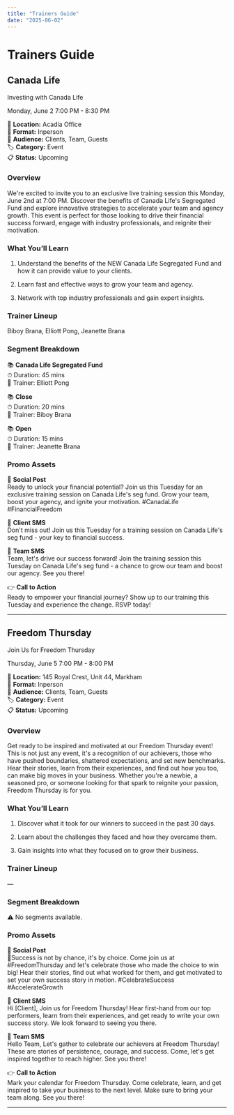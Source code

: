 ```yaml
---
title: "Trainers Guide"
date: "2025-06-02"
---
```


# Trainers Guide

## Canada Life

Investing with Canada Life

Monday, June 2
7:00 PM - 8:30 PM

📍 **Location:** Acadia Office  
🎯 **Format:** Inperson  
👥 **Audience:** Clients, Team, Guests  
🏷 **Category:** Event  
📋 **Status:** Upcoming

### Overview
We're excited to invite you to an exclusive live training session this Monday, June 2nd at 7:00 PM. Discover the benefits of Canada Life's Segregated Fund and explore innovative strategies to accelerate your team and agency growth. This event is perfect for those looking to drive their financial success forward, engage with industry professionals, and reignite their motivation.

### What You’ll Learn
1. Understand the benefits of the NEW Canada Life Segregated Fund and how it can provide value to your clients.

2. Learn fast and effective ways to grow your team and agency.

3. Network with top industry professionals and gain expert insights.

### Trainer Lineup
Biboy Brana, Elliott Pong, Jeanette Brana

### Segment Breakdown

📚 **Canada Life Segregated Fund**  
⏱ Duration: 45 mins  
👤 Trainer: Elliott Pong


📚 **Close**  
⏱ Duration: 20 mins  
👤 Trainer: Biboy Brana


📚 **Open**  
⏱ Duration: 15 mins  
👤 Trainer: Jeanette Brana

### Promo Assets
📢 **Social Post**  
Ready to unlock your financial potential? Join us this Tuesday for an exclusive training session on Canada Life's seg fund. Grow your team, boost your agency, and ignite your motivation. #CanadaLife #FinancialFreedom

📨 **Client SMS**  
Don't miss out! Join us this Tuesday for a training session on Canada Life's seg fund - your key to financial success.

👥 **Team SMS**  
Team, let's drive our success forward! Join the training session this Tuesday on Canada Life's seg fund - a chance to grow our team and boost our agency. See you there!

👉 **Call to Action**  
Ready to empower your financial journey? Show up to our training this Tuesday and experience the change. RSVP today!

---

## Freedom Thursday

 Join Us for Freedom Thursday 

Thursday, June 5
7:00 PM - 8:00 PM

📍 **Location:** 145 Royal Crest, Unit 44, Markham  
🎯 **Format:** Inperson  
👥 **Audience:** Clients, Team, Guests  
🏷 **Category:** Event  
📋 **Status:** Upcoming

### Overview
 Get ready to be inspired and motivated at our Freedom Thursday event! This is not just any event, it's a recognition of our achievers, those who have pushed boundaries, shattered expectations, and set new benchmarks. Hear their stories, learn from their experiences, and find out how you too, can make big moves in your business. Whether you're a newbie, a seasoned pro, or someone looking for that spark to reignite your passion, Freedom Thursday is for you. 

### What You’ll Learn
1. Discover what it took for our winners to succeed in the past 30 days.

2. Learn about the challenges they faced and how they overcame them.

3. Gain insights into what they focused on to grow their business.

### Trainer Lineup
—

### Segment Breakdown
⚠️ No segments available.

### Promo Assets
📢 **Social Post**  
 💫Success is not by chance, it's by choice. Come join us at #FreedomThursday and let's celebrate those who made the choice to win big! Hear their stories, find out what worked for them, and get motivated to set your own success story in motion. #CelebrateSuccess #AccelerateGrowth 

📨 **Client SMS**  
 Hi [Client], Join us for Freedom Thursday! Hear first-hand from our top performers, learn from their experiences, and get ready to write your own success story. We look forward to seeing you there. 

👥 **Team SMS**  
 Hello Team, Let's gather to celebrate our achievers at Freedom Thursday! These are stories of persistence, courage, and success. Come, let's get inspired together to reach higher. See you there! 

👉 **Call to Action**  
 Mark your calendar for Freedom Thursday. Come celebrate, learn, and get inspired to take your business to the next level. Make sure to bring your team along. See you there!

---

